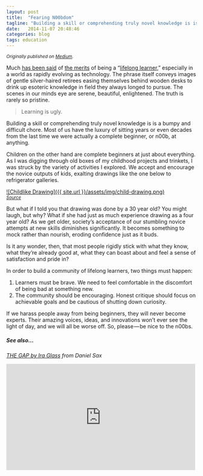 ```yaml
---
layout: post
title:  "Fearing N00bdom"
tagline: "Building a skill or comprehending truly novel knowledge is is a bumpy and difficult chore."
date:   2014-11-07 20:48:46
categories: blog
tags: education
---
```


<small>_Originally published on [Medium](https://medium.com/@hannahd_ux/fearing-n00bdom-517d96abe5e2)._</small>

Much [has been said][1] of [the merits][2] of being a “[lifelong learner][3],” especially in a world as rapidly evolving as technology. The phrase itself conveys images of gentle silver-haired retirees easing themselves behind wooden desks to drink up esoteric knowledge in field they always longed to pursue. The scenes in our minds eye are serene, beautiful, enlightened. The truth is rarely so pristine.

> Learning is ugly.

Building a skill or comprehending truly novel knowledge is is a bumpy and difficult chore. Most of us have the luxury of sitting years or even decades from the last time we were actually a complete beginner, or n00b, at anything.

Children on the other hand are complete beginners at just about everything. As I was digging through old boxes of my childhood projects and trinkets, I was struck by the variety of activities I explored. We accept and encourage the novice outputs of kids, exalting drawings like the one below to refrigerator galleries.

<a href="{{ site.url }}/assets/img/child-drawing.png" data-lightbox="noobdom" data-title="Source: http://elephantaday.blogspot.com/2012/07/elephant-no-293-drawing-like-child.html">![Childlike Drawing]({{ site.url }}/assets/img/child-drawing.png)</a><br>
<small>_[Source][6]_</small>

But what if I told you that drawing was done by a 30 year old? You might laugh, but why? What if she had just as much experience drawing as a four year old? As we get older, society’s acceptance of our stumbling novice attempts at new skills diminishes significantly. It becomes something to mock rather than nourish, eroding confidence just as it buds.

Is it any wonder, then, that most people rigidly stick with what they know, what they’re already good at, what they can boast about and feel a sense of satisfaction and pride in?

In order to build a community of lifelong learners, two things must happen:

1. Learners must be brave. We need to feel comfortable in the discomfort of being bad at something new. 
2. The community should be encouraging. Honest critique should focus on achievable goals and be cautious of shutting down curiosity.

If we harass people away from being beginners, they will never become experts. Their amazing voices, ideas, and innovations won’t ever see the light of day, and we will all be worse off. So, please — be nice to the n00bs.


##### See also...

*[THE GAP by Ira Glass][4] from Daniel Sax*

<iframe src="https://player.vimeo.com/video/85040589?color=1fc9a2&portrait=0" width="500" height="281" frameborder="0" webkitallowfullscreen mozallowfullscreen allowfullscreen></iframe> 

[1]: http://infed.org/mobi/lifelong-learning/
[2]: http://www.artofmanliness.com/2013/03/18/how-and-why-to-become-a-lifelong-learner/
[3]: http://en.wikipedia.org/wiki/Lifelong_learning
[4]: https://vimeo.com/85040589
[6]: http://elephantaday.blogspot.com/2012/07/elephant-no-293-drawing-like-child.html